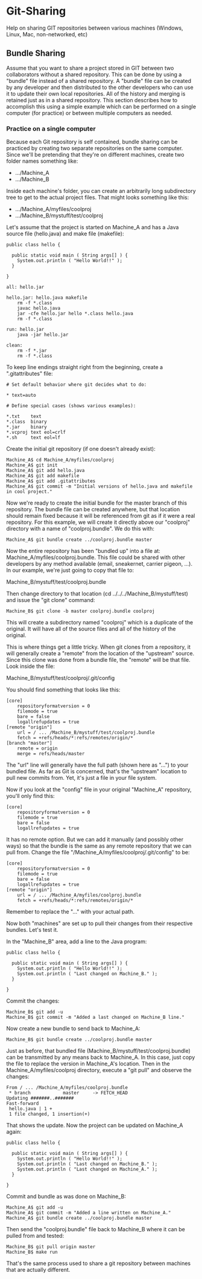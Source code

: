 # Git-Sharing
Help on sharing GIT repositories between various machines (Windows, Linux, Mac, non-networked, etc)

## Bundle Sharing
Assume that you want to share a project stored in GIT between two collaborators without a shared repository. This can be done by using a "bundle" file instead of a shared repository. A "bundle" file can be created by any developer and then distributed to the other developers who can use it to update their own local repositories. All of the history and merging is retained just as in a shared repository. This section describes how to accomplish this using a simple example which can be performed on a single computer (for practice) or between multiple computers as needed.

### Practice on a single computer

Because each Git repository is self contained, bundle sharing can be practiced by creating two separate repositories on the same computer. Since we'll be pretending that they're on different machines, create two folder names something like:

* .../Machine_A
* .../Machine_B

Inside each machine's folder, you can create an arbitrarily long subdirectory tree to get to the actual project files. That might looks something like this:

* .../Machine_A/myfiles/coolproj
* .../Machine_B/mystuff/test/coolproj

Let's assume that the project is started on Machine_A and has a Java source file (hello.java) and make file (makefile):

```
public class hello {

  public static void main ( String args[] ) {
    System.out.println ( "Hello World!!" );
  }

}
```

```
all: hello.jar

hello.jar: hello.java makefile
	rm -f *.class
	javac hello.java
	jar -cfe hello.jar hello *.class hello.java
	rm -f *.class

run: hello.jar
	java -jar hello.jar

clean:
	rm -f *.jar
	rm -f *.class
```
To keep line endings straight right from the beginning, create a ".gitattributes" file:

```
# Set default behavior where git decides what to do:

* text=auto

# Define special cases (shows various examples):

*.txt    text
*.class  binary
*.jar    binary
*.vcproj text eol=crlf
*.sh     text eol=lf
```

Create the initial git repository (if one doesn't already exist):
```
Machine_A$ cd Machine_A/myfiles/coolproj
Machine_A$ git init
Machine_A$ git add hello.java
Machine_A$ git add makefile
Machine_A$ git add .gitattributes
Machine_A$ git commit -m "Initial versions of hello.java and makefile in cool project." 
```
Now we're ready to create the initial bundle for the master branch of this repository. The bundle file can be created anywhere, but that location should remain fixed because it will be referenced from git as if it were a real repository. For this example, we will create it directly above our "coolproj" directory with a name of "coolproj.bundle". We do this with:

```
Machine_A$ git bundle create ../coolproj.bundle master
```
Now the entire repository has been "bundled up" into a file at: Machine_A/myfiles/coolproj.bundle. This file could be shared with other developers by any method available (email, sneakernet, carrier pigeon, ...). In our example, we're just going to copy that file to:

Machine_B/mystuff/test/coolproj.bundle

Then change directory to that location (cd ../../../Machine_B/mystuff/test) and issue the "git clone" command:

```
Machine_B$ git clone -b master coolproj.bundle coolproj
```
This will create a subdirectory named "coolproj" which is a duplicate of the original. It will have all of the source files and all of the history of the original.

This is where things get a little tricky. When git clones from a repository, it will generally create a "remote" from the location of the "upstream" source. Since this clone was done from a bundle file, the "remote" will be that file. Look inside the file:

Machine_B/mystuff/test/coolproj/.git/config

You should find something that looks like this:

```
[core]
	repositoryformatversion = 0
	filemode = true
	bare = false
	logallrefupdates = true
[remote "origin"]
	url = / ... /Machine_B/mystuff/test/coolproj.bundle
	fetch = +refs/heads/*:refs/remotes/origin/*
[branch "master"]
	remote = origin
	merge = refs/heads/master
```
The "url" line will generally have the full path (shown here as "...") to your bundled file. As far as Git is concerned, that's the "upstream" location to pull new commits from. Yet, it's just a file in your file system.

Now if you look at the "config" file in your original "Machine_A" repository, you'll only find this:

```
[core]
	repositoryformatversion = 0
	filemode = true
	bare = false
	logallrefupdates = true
```
It has no remote option. But we can add it manually (and possibly other ways) so that the bundle is the same as any remote repository that we can pull from. Change the file "/Machine_A/myfiles/coolproj/.git/config" to be:

```
[core]
	repositoryformatversion = 0
	filemode = true
	bare = false
	logallrefupdates = true
[remote "origin"]
	url = / ... /Machine_A/myfiles/coolproj.bundle
	fetch = +refs/heads/*:refs/remotes/origin/*
```
Remember to replace the "..." with your actual path.

Now both "machines" are set up to pull their changes from their respective bundles. Let's test it.

In the "Machine_B" area, add a line to the Java program:

```
public class hello {

  public static void main ( String args[] ) {
    System.out.println ( "Hello World!!" );
    System.out.println ( "Last changed on Machine_B." );
  }

}
```
Commit the changes:

```
Machine_B$ git add -u
Machine_B$ git commit -m "Added a last changed on Machine_B line."
```

Now create a new bundle to send back to Machine_A:

```
Machine_B$ git bundle create ../coolproj.bundle master
```
Just as before, that bundled file (Machine_B/mystuff/test/coolproj.bundle) can be transmitted by any means back to Machine_A. In this case, just copy the file to replace the version in Machine_A's location. Then in the Machine_A/myfiles/coolproj directory, execute a "git pull" and observe the changes:

```
From / ... /Machine_A/myfiles/coolproj.bundle
 * branch            master     -> FETCH_HEAD
Updating #######..#######
Fast-forward
 hello.java | 1 +
 1 file changed, 1 insertion(+)
```
That shows the update. Now the project can be updated on Machine_A again:

```
public class hello {

  public static void main ( String args[] ) {
    System.out.println ( "Hello World!!" );
    System.out.println ( "Last changed on Machine_B." );
    System.out.println ( "Last changed on Machine_A." );
  }

}
```
Commit and bundle as was done on Machine_B:
```
Machine_A$ git add -u
Machine_A$ git commit -m "Added a line written on Machine_A."
Machine_A$ git bundle create ../coolproj.bundle master
```
Then send the "coolproj.bundle" file back to Machine_B where it can be pulled from and tested:

```
Machine_B$ git pull origin master
Machine_B$ make run
```

That's the same process used to share a git repository between machines that are actually different.
